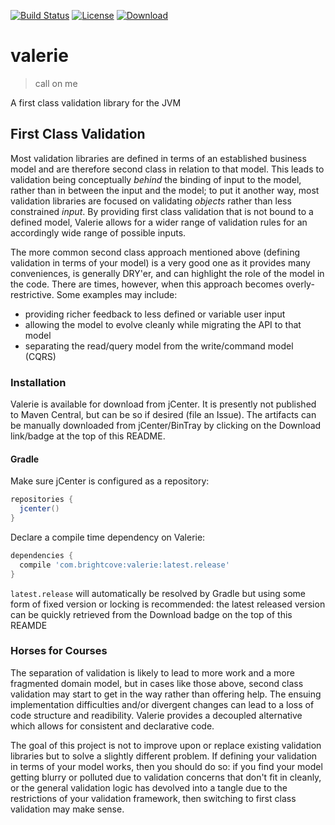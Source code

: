 [![Build Status](https://travis-ci.org/brightcove/valerie.svg?branch=master)](https://travis-ci.org/brightcove/valerie)
[![License](http://img.shields.io/:license-apache-blue.svg)](http://www.apache.org/licenses/LICENSE-2.0.html)
[![Download](https://api.bintray.com/packages/brightcove/valerie/valerie/images/download.svg) ](https://bintray.com/brightcove/valerie/valerie/_latestVersion)

valerie
===
> call on me

A first class validation library for the JVM

First Class Validation
---
Most validation libraries are defined in terms of an established business model and are therefore second class in
relation to that model. This leads to validation being conceptually _behind_ the binding of input to the model, rather
than in between the input and the model; to put it another way, most validation libraries are focused on validating
*objects* rather than less constrained *input*. By providing first class validation that is not bound to a defined
model, Valerie allows for a wider range of validation rules for an accordingly wide range of possible inputs.

The more common second class approach mentioned above (defining validation in terms of your model) is a very good one as
it provides many conveniences, is generally DRY'er, and can highlight the role of the model in the code.
There are times, however, when this approach becomes overly-restrictive. Some examples may include:
 * providing richer feedback to less defined or variable user input
 * allowing the model to evolve cleanly while migrating the API to that model
 * separating the read/query model from the write/command model (CQRS)

### Installation
Valerie is available for download from jCenter. It is presently not published to Maven Central, but can be so if desired
(file an Issue). The artifacts can be manually downloaded from jCenter/BinTray by clicking on the Download link/badge at
the top of this README.
#### Gradle
Make sure jCenter is configured as a repository:
```gradle
repositories {
  jcenter()
}
```
Declare a compile time dependency on Valerie:
```gradle
dependencies {
  compile 'com.brightcove:valerie:latest.release'
}
```
`latest.release` will automatically be resolved by Gradle but using some form of fixed version or locking is
recommended: the latest released version can be quickly retrieved from the Download badge on the top of this REAMDE

### Horses for Courses
The separation of validation is likely to lead to more work and a more fragmented domain model, but in cases like those
above, second class validation may start to get in the way rather than offering help. The ensuing implementation
difficulties and/or divergent changes can lead to a loss of code structure and readibility. Valerie provides a decoupled
alternative which allows for consistent and declarative code.

The goal of this project is not to improve upon or replace existing validation libraries but to solve a slightly
different problem. If defining your validation in terms of your model works, then you should do so: if you find your
model getting blurry or polluted due to validation concerns that don't fit in cleanly, or the general validation logic
has devolved into a tangle due to the restrictions of your validation framework, then switching to first class
validation may make sense.